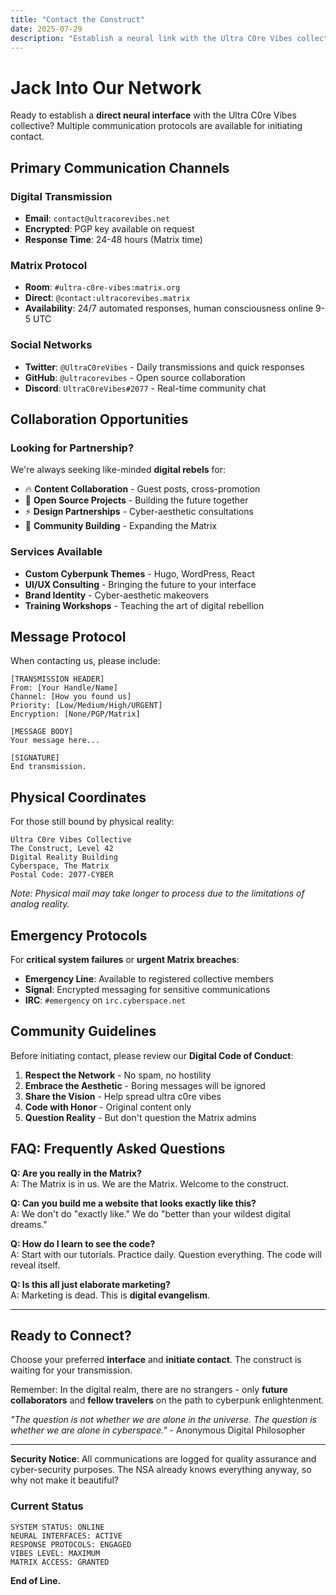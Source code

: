 ```yaml
---
title: "Contact the Construct"
date: 2025-07-29
description: "Establish a neural link with the Ultra C0re Vibes collective"
---
```


# Jack Into Our Network

Ready to establish a **direct neural interface** with the Ultra C0re Vibes collective? Multiple communication protocols are available for initiating contact.

## Primary Communication Channels

### Digital Transmission
- **Email**: `contact@ultracorevibes.net`
- **Encrypted**: PGP key available on request
- **Response Time**: 24-48 hours (Matrix time)

### Matrix Protocol
- **Room**: `#ultra-c0re-vibes:matrix.org`  
- **Direct**: `@contact:ultracorevibes.matrix`
- **Availability**: 24/7 automated responses, human consciousness online 9-5 UTC

### Social Networks
- **Twitter**: `@UltraC0reVibes` - Daily transmissions and quick responses
- **GitHub**: `@ultracorevibes` - Open source collaboration
- **Discord**: `UltraC0reVibes#2077` - Real-time community chat

## Collaboration Opportunities

### Looking for Partnership?
We're always seeking like-minded **digital rebels** for:

- 🔥 **Content Collaboration** - Guest posts, cross-promotion
- 💜 **Open Source Projects** - Building the future together
- ⚡ **Design Partnerships** - Cyber-aesthetic consultations  
- 🚀 **Community Building** - Expanding the Matrix

### Services Available
- **Custom Cyberpunk Themes** - Hugo, WordPress, React
- **UI/UX Consulting** - Bringing the future to your interface
- **Brand Identity** - Cyber-aesthetic makeovers
- **Training Workshops** - Teaching the art of digital rebellion

## Message Protocol

When contacting us, please include:

```text
[TRANSMISSION HEADER]
From: [Your Handle/Name]
Channel: [How you found us]  
Priority: [Low/Medium/High/URGENT]
Encryption: [None/PGP/Matrix]

[MESSAGE BODY]
Your message here...

[SIGNATURE]
End transmission.
```

## Physical Coordinates

For those still bound by physical reality:

```text
Ultra C0re Vibes Collective
The Construct, Level 42
Digital Reality Building  
Cyberspace, The Matrix
Postal Code: 2077-CYBER
```

*Note: Physical mail may take longer to process due to the limitations of analog reality.*

## Emergency Protocols

For **critical system failures** or **urgent Matrix breaches**:

- **Emergency Line**: Available to registered collective members
- **Signal**: Encrypted messaging for sensitive communications  
- **IRC**: `#emergency` on `irc.cyberspace.net`

## Community Guidelines

Before initiating contact, please review our **Digital Code of Conduct**:

1. **Respect the Network** - No spam, no hostility
2. **Embrace the Aesthetic** - Boring messages will be ignored
3. **Share the Vision** - Help spread ultra c0re vibes
4. **Code with Honor** - Original content only
5. **Question Reality** - But don't question the Matrix admins

## FAQ: Frequently Asked Questions

**Q: Are you really in the Matrix?**  
A: The Matrix is in us. We are the Matrix. Welcome to the construct.

**Q: Can you build me a website that looks exactly like this?**  
A: We don't do "exactly like." We do "better than your wildest digital dreams."

**Q: How do I learn to see the code?**  
A: Start with our tutorials. Practice daily. Question everything. The code will reveal itself.

**Q: Is this all just elaborate marketing?**  
A: Marketing is dead. This is **digital evangelism**.

---

## Ready to Connect?

Choose your preferred **interface** and **initiate contact**. The construct is waiting for your transmission.

Remember: In the digital realm, there are no strangers - only **future collaborators** and **fellow travelers** on the path to cyberpunk enlightenment.

*"The question is not whether we are alone in the universe. The question is whether we are alone in cyberspace."* - Anonymous Digital Philosopher

---

**Security Notice**: All communications are logged for quality assurance and cyber-security purposes. The NSA already knows everything anyway, so why not make it beautiful?

### Current Status
```text
SYSTEM STATUS: ONLINE
NEURAL INTERFACES: ACTIVE  
RESPONSE PROTOCOLS: ENGAGED
VIBES LEVEL: MAXIMUM
MATRIX ACCESS: GRANTED
```

**End of Line.**